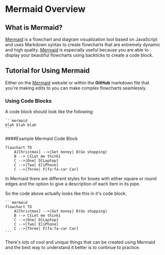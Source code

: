 # Mermaid Overview

## What is Mermaid?

[Mermaid](https://github.com/mermaid-js/mermaid) is a flowchart and diagram visualization tool based on JavaScript and uses Markdown syntax to create flowcharts that are extremely dynamic and high quality. [Mermaid](https://github.com/mermaid-js/mermaid) is especially useful because you are able to display your beautiful flowcharts using backticks to create a code block. 

## Tutorial for Using Mermaid

Either on the [Mermaid](https://www.mermaidchart.com/) website or within the **GitHub** markdown file that you're making edits to you can make complex flowcharts seamlessly. 

### Using Code Blocks

A code block should look like the following:
````
```mermaid
blah blah blah
```
````

####Example Mermaid Code Block

```mermaid
flowchart TD
    A[Christmas] -->|Get money| B(Go shopping)
    B --> C{Let me think}
    C -->|One| D[Laptop]
    C -->|Two| E[iPhone]
    C -->|Three| F[fa:fa-car Car]
```

In Mermaid there are different styles for boxes with either square or round edges and the option to give a description of each item in its pipe.

So the code above actually looks like this in it's code block:

````
```mermaid
flowchart TD
    A[Christmas] -->|Get money| B(Go shopping)
    B --> C{Let me think}
    C -->|One| D[Laptop]
    C -->|Two| E[iPhone]
    C -->|Three| F[fa:fa-car Car]
```
````

There's lots of cool and unique things that can be created using Mermaid and the best way to understand it better is to continue to practice. 
